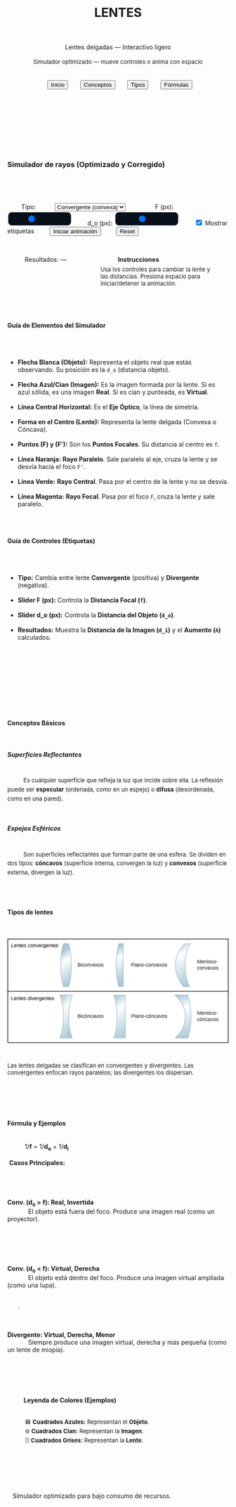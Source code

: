 <!doctype html>
<html lang="es">
<head>
  <meta charset="utf-8" />
  <meta name="viewport" content="width=device-width,initial-scale=1" />
  <title>Lentes delgadas — Interactivo ligero</title>
  <link href="https://fonts.googleapis.com/css2?family=Inter:wght@300;600&family=Press+Start+2P&display=swap" rel="stylesheet">
  <style>
    /* --- FONDO CAMBIADO A NEGRO --- */
    :root{--bg:#000000;--panel:#0f1216;--muted:#9aa6b2;--accent:#66f;--accent2:#6ff;--glass:rgba(255,255,255,0.03)}
    *{box-sizing:border-box}
    body{margin:0;font-family:Inter,system-ui,Arial;background:var(--bg);color:#eaf2ff}
    header{padding:18px 24px;border-bottom:1px solid rgba(255,255,255,0.03);display:flex;gap:16px;align-items:center}
    .logo{width:64px;height:64px;border-radius:10px;background:linear-gradient(135deg,#07122a,#001);display:flex;align-items:center;justify-content:center}
    .logo h1{font-family:'Press Start 2P',monospace;color:var(--accent);font-size:12px;margin:0}
    .title{font-size:18px;margin:0}
    nav{display:flex;gap:12px;margin-left:auto}
    nav button{background:transparent;border:1px solid var(--glass);padding:8px 10px;border-radius:8px;color:var(--muted);cursor:pointer}
    .wrap{max-width:1100px;margin:18px auto;padding:18px;display:grid;grid-template-columns:1fr 360px;gap:18px}
    .panel{background:linear-gradient(180deg, rgba(255,255,255,0.01), transparent);padding:14px;border-radius:12px;border:1px solid var(--glass)}
    .canvas-wrap{display:flex;flex-direction:column;gap:10px}
    canvas{width:100%;height:420px;border-radius:10px;background:linear-gradient(180deg,#021026,#001);display:block}
    .controls{display:flex;gap:8px;flex-wrap:wrap;align-items:center}
    label{font-size:13px;color:var(--muted)}
    select,input[type=range]{appearance:none;padding:6px;border-radius:8px;border:1px solid rgba(255,255,255,0.03);background:#08101a;color:var(--muted)}
    button.primary{background:linear-gradient(90deg,var(--accent),var(--accent2));border:0;color:#001;padding:8px 12px;border-radius:8px;cursor:pointer}
    .aside{display:flex;flex-direction:column;gap:12px}
    .thumb{height:180px;border-radius:10px;overflow:hidden;border:1px solid rgba(255,255,255,0.03);background:#071022}
    .thumb img{width:100%;height:100%;object-fit:cover}
    
    /* --- CSS para Pixel Art --- */
    .pixel-grid{display:grid;grid-template-columns:repeat(12,12px);grid-auto-rows:12px;gap:2px;padding:8px;background:#020217;border-radius:6px; margin-bottom: 5px; width: fit-content;}
    .px{width:12px;height:12px;border-radius:2px;opacity:.08}
    .px.on{opacity:1}
    .px.obj{background:var(--accent);box-shadow:0 0 6px rgba(102,102,255,0.35)}
    .px.img{background:var(--accent2);box-shadow:0 0 6px rgba(102,255,255,0.35)}
    .px.lens{background:#556;box-shadow:0 0 4px rgba(85,85,102,0.35)}

    /* --- CSS para Fórmulas --- */
    #formulas { background: #08101a; border: 1px solid var(--accent); }
    .formula-display{
      background:rgba(0,0,0,0.25);
      padding:16px;
      border-radius:8px;
      font-family:monospace;
      font-size:18px;
      text-align:center;
      color:#eaf2ff;
      margin-bottom:16px;
    }
    .formula-display strong{ color: var(--accent2); font-size: 20px; }
    
    .example-grid {
      margin-bottom: 16px; 
    }
    .example-grid p {
      margin: 0;
      font-size: 13px;
      color: var(--muted);
      line-height: 1.4;
    }

    /* --- CSS para Guía del Simulador --- */
    #explicacionSimulador {
        padding: 16px 20px;
    }
    .guia-subtitulo {
        font-size: 16px;
        color: var(--accent2);
        margin-top: 16px;
        margin-bottom: 10px;
        border-bottom: 1px solid var(--glass);
        padding-bottom: 6px;
    }
    .guia-lista {
        font-size: 13px;
        color: var(--muted);
        line-height: 1.6;
        padding-left: 20px;
    }
    .guia-lista li { margin-bottom: 8px; }
    .guia-lista code, .guia-lista strong {
        color: #eaf2ff; 
        font-weight: 600;
    }
    .rayo-naranja { color: rgba(255, 200, 80, 0.95); }
    .rayo-verde { color: rgba(80, 255, 200, 0.95); }
    .rayo-magenta { color: rgba(255, 100, 255, 0.95); }

    /* --- CSS PARA LA NUEVA SECCIÓN DE CONCEPTOS --- */
    #conceptos .concepto-titulo {
        font-size: 15px;
        color: var(--accent2); /* Color cian para subtítulos */
        margin-top: 16px;
        margin-bottom: 8px;
        font-weight: 600;
        border-bottom: 1px solid var(--glass);
        padding-bottom: 4px;
    }
    #conceptos p {
        font-size: 13px;
        color: var(--muted);
        line-height: 1.6;
        margin: 0 0 12px 0;
    }
    #conceptos p:last-of-type {
        margin-bottom: 0;
    }
    /* --- FIN DE CSS PARA CONCEPTOS --- */


    footer{text-align:center;color:var(--muted);margin-top:12px}
    @media (max-width:1040px){.wrap{grid-template-columns:1fr}canvas{height:300px}}
  </style>
</head>
<body>
  <header>
    <div class="logo"><h1>LENTES</h1></div>
    <div>
      <div class="title">Lentes delgadas — Interactivo ligero</div>
      <div style="font-size:13px;color:var(--muted)">Simulador optimizado — mueve controles o anima con espacio</div>
    </div>
    <nav>
      <button id="btnIntro">Inicio</button>
            <button id="btnConceptos">Conceptos</button>
      <button id="btnTipos">Tipos</button>
      <button id="btnForm">Fórmulas</button>
    </nav>
  </header>

  <main class="wrap">
    <section class="panel canvas-wrap" aria-labelledby="sim-title">
      <h3 id="sim-title">Simulador de rayos (Optimizado y Corregido)</h3>
      <canvas id="scene" width="900" height="420" aria-label="Simulador de lentes"></canvas>

      <div class="controls">
        <label>Tipo:
          <select id="lensType">
            <option value="convergent">Convergente (convexa)</option>
            <option value="divergent">Divergente (cóncava)</option>
          </select>
        </label>
        <label>F (px): <input id="fRange" type="range" min="60" max="300" value="140"></label>
        <label>d_o (px): <input id="doRange" type="range" min="60" max="700" value="320"></label>
        <label><input id="showLabels" type="checkbox" checked> Mostrar etiquetas</label>
        <button id="toggleAnim" class="primary">Iniciar animación</button>
        <button id="resetBtn">Reset</button>
      </div>

      <div style="display:flex;gap:12px;flex-wrap:wrap;margin-top:8px">
        <div style="flex:1" class="panel" id="infoPanel">Resultados: <span id="resText">—</span></div>
        <div style="width:260px" class="panel">
          <strong>Instrucciones</strong>
          <p style="color:var(--muted);font-size:13px;margin:6px 0 0">Usa los controles para cambiar la lente y las distancias. Presiona espacio para iniciar/detener la animación.</p>
        </div>
      </div>

      <div class="panel" id="explicacionSimulador">
        <h4 class="guia-subtitulo" style="margin-top: 0;">Guía de Elementos del Simulador</h4>
        <ul class="guia-lista">
          <li><strong>Flecha Blanca (Objeto):</strong> Representa el objeto real que estás observando. Su posición es la <code>d_o</code> (distancia objeto).</li>
          <li><strong>Flecha Azul/Cian (Imagen):</strong> Es la imagen formada por la lente. Si es azul sólida, es una imagen <strong>Real</strong>. Si es cian y punteada, es <strong>Virtual</strong>.</li>
          <li><strong>Línea Central Horizontal:</strong> Es el <strong>Eje Óptico</strong>, la línea de simetría.</li>
          <li><strong>Forma en el Centro (Lente):</strong> Representa la lente delgada (Convexa o Cóncava).</li>
          <li><strong>Puntos (F) y (F'):</strong> Son los <strong>Puntos Focales</strong>. Su distancia al centro es <code>f</code>.</li>
          <li class="rayo-naranja"><strong>Línea Naranja:</strong> <strong>Rayo Paralelo</strong>. Sale paralelo al eje, cruza la lente y se desvía hacia el foco <code>F'</code>.</li>
          <li class="rayo-verde"><strong>Línea Verde:</strong> <strong>Rayo Central</strong>. Pasa por el centro de la lente y no se desvía.</li>
          <li class="rayo-magenta"><strong>Línea Magenta:</strong> <strong>Rayo Focal</strong>. Pasa por el foco <code>F</code>, cruza la lente y sale paralelo.</li>
        </ul>

        <h4 class="guia-subtitulo">Guía de Controles (Etiquetas)</h4>
        <ul class="guia-lista">
          <li><strong>Tipo:</strong> Cambia entre lente <strong>Convergente</strong> (positiva) y <strong>Divergente</strong> (negativa).</li>
          <li><strong>Slider F (px):</strong> Controla la <strong>Distancia Focal (<code>f</code>)</strong>.</li>
          <li><strong>Slider d_o (px):</strong> Controla la <strong>Distancia del Objeto (<code>d_o</code>)</strong>.</li>
          <li><strong>Resultados:</strong> Muestra la <strong>Distancia de la Imagen (<code>d_i</code>)</strong> y el <strong>Aumento (<code>A</code>)</strong> calculados.</li>
        </ul>
      </div>

    </section>

    <aside class="aside">
            <div class="panel" id="conceptos">
        <h4>Conceptos Básicos</h4>
        <h5 class="concepto-titulo">Superficies Reflectantes</h5>
        <p>
          Es cualquier superficie que refleja la luz que incide sobre ella. La reflexión puede ser <strong>especular</strong> (ordenada, como en un espejo) o <strong>difusa</strong> (desordenada, como en una pared).
        </p>
        <h5 class="concepto-titulo">Espejos Esféricos</h5>
        <p>
          Son superficies reflectantes que forman parte de una esfera. Se dividen en dos tipos: <strong>cóncavos</strong> (superficie interna, convergen la luz) y <strong>convexos</strong> (superficie externa, divergen la luz).
        </p>
      </div>
            <div class="panel" id="tipos">
        <h4>Tipos de lentes</h4>
        <div class="thumb">
          <img src="a4af1a2d54ac35da1c982f0b8ca390506bfeb7c8.webp" alt="Tipos de lentes">
        </div>
        <p style="color:var(--muted);font-size:13px;margin:6px 0 0">Las lentes delgadas se clasifican en convergentes y divergentes. Las convergentes enfocan rayos paralelos; las divergentes los dispersan.</p>
      </div>

      <div class="panel" id="formulas">
        <h4>Fórmula y Ejemplos</h4>
        
        <div class="formula-display">
          1/<strong>f</strong> = 1/<strong>d<sub>o</sub></strong> + 1/<strong>d<sub>i</sub></strong>
        </div>
        
        <strong style="font-size: 14px; color: var(--muted); margin-left: 4px; display: block; margin-bottom: 8px;">Casos Principales:</strong>
        
        <div class="example-grid">
          <div class="pixel-grid" id="pixelEx1"></div>
          <p><strong>Conv. (d<sub>o</sub> > f): Real, Invertida</strong><br>
            El objeto está fuera del foco. Produce una imagen real (como un proyector).</p>
        </div>
        
        <div class="example-grid">
          <div class="pixel-grid" id="pixelEx2"></div>
          <p><strong>Conv. (d<sub>o</sub> < f): Virtual, Derecha</strong><br>
            El objeto está dentro del foco. Produce una imagen virtual ampliada (como una lupa).</p>
        </div>
      .
        <div class="example-grid">
          <div class="pixel-grid" id="pixelEx3"></div>
          <p><strong>Divergente: Virtual, Derecha, Menor</strong><br>
            Siempre produce una imagen virtual, derecha y más pequeña (como un lente de miopía).</p>
        </div>

        <strong style="font-size: 14px; color: var(--muted); margin-left: 4px; display: block; margin-top: 20px; border-top: 1px solid var(--glass); padding-top: 16px;">
          Leyenda de Colores (Ejemplos)
        </strong>
        <p style="font-size: 13px; color: var(--muted); margin: 10px 0 0 4px; line-height: 1.6;">
          🟦 <strong>Cuadrados Azules:</strong> Representan el <strong>Objeto</strong>.<br>
          🌐 <strong>Cuadrados Cian:</strong> Representan la <strong>Imagen</strong>.<br>
          🗄️ <strong>Cuadrados Grises:</strong> Representan la <strong>Lente</strong>.
        </p>
        </div>
    </aside>
  </main>

  <footer style="padding:12px">Simulador optimizado para bajo consumo de recursos.</footer>

  <script>
    // --- Construcción pixel-art para ejemplos ---
    (function(){
      const ex1_arr = [0,0,1,0,0,3,0,0,0,2,0,0,0,0,1,0,0,3,0,0,0,2,0,0,0,0,1,0,0,3,0,0,0,0,0,0,0,0,0,0,0,3,0,0,0,2,0,0,0,0,0,0,0,3,0,0,0,2,0,0];
      const ex2_arr = [0,2,2,0,1,0,3,0,0,0,0,0,0,2,2,0,1,0,3,0,0,0,0,0,0,2,2,0,1,0,3,0,0,0,0,0,0,2,2,0,0,0,3,0,0,0,0,0,0,2,2,0,0,0,3,0,0,0,0,0];
s     const ex3_arr = [0,0,1,0,0,3,0,3,0,0,0,0,0,0,1,0,2,0,3,0,0,0,0,0,0,0,1,0,2,0,3,0,0,0,0,0,0,0,1,0,0,3,0,3,0,0,0,0,0,0,0,0,0,0,0,0,0,0,0,0];

      function build(id,arr){
        const el=document.getElementById(id);
        arr.forEach(v=>{
          const d=document.createElement('div');
          d.className='px';
          if(v === 1) d.classList.add('obj');
          if(v === 2) d.classList.add('img');
          if(v === 3) d.classList.add('lens');
          if(v > 0) d.classList.add('on');
          el.appendChild(d);
        });
      }
      build('pixelEx1', ex1_arr);
      build('pixelEx2', ex2_arr);
      build('pixelEx3', ex3_arr);
    })();

    // --- Simulador ligero (OPTIMIZADO Y CORREGIDO) ---
s   const canvas=document.getElementById('scene');
    const ctx=canvas.getContext('2d');
    
    function debounce(func, wait) {
      let timeout;
      return function(...args) {
        const context = this;
        clearTimeout(timeout);
        timeout = setTimeout(() => func.apply(context, args), wait);
      };
    }

    function fitCanvas(){
      const dpr=window.devicePixelRatio||1;
      canvas.width=canvas.clientWidth*dpr;
      canvas.height=canvas.clientHeight*dpr;
      ctx.setTransform(dpr,0,0,dpr,0,0);
      lastState = {}; 
    }   
    window.addEventListener('resize', debounce(fitCanvas, 100));

    const lensType=document.getElementById('lensType');
    const fRange=document.getElementById('fRange');
    const doRange=document.getElementById('doRange');
    const resText=document.getElementById('resText');
    const showLabels=document.getElementById('showLabels');
    const toggleAnim=document.getElementById('toggleAnim');
    const resetBtn=document.getElementById('resetBtn');

    let anim = false;
    let animT = 0;
    let lastState = {}; 

    function clear(){ ctx.clearRect(0,0,canvas.width,canvas.height); }
    function computeDi(f, d_o){ const denom=(1/f - 1/d_o); if(Math.abs(denom)<1e-6) return Infinity; return 1/denom; }

    function drawLens(x,type){
      ctx.save();
      ctx.translate(x, canvas.clientHeight/2);
      ctx.fillStyle = 'rgba(120, 200, 255, 0.08)';
      ctx.strokeStyle = 'rgba(120, 200, 255, 0.4)';
      ctx.lineWidth = 1.5;
      ctx.beginPath();
      if(type==='convergent'){
        ctx.moveTo(0, -100); ctx.quadraticCurveTo(30, 0, 0, 100); ctx.quadraticCurveTo(-30, 0, 0, -100);
      } else {
        ctx.moveTo(10, -100); ctx.quadraticCurveTo(-20, 0, 10, 100); ctx.moveTo(-10, -100); ctx.quadraticCurveTo(20, 0, -10, 100); ctx.lineTo(10, 100);
      }
      ctx.fill(); ctx.stroke(); ctx.restore();
    }
    
    function drawRay(p1, p2, isVirtual) {
        ctx.beginPath(); ctx.moveTo(p1.x, p1.y);
        ctx.setLineDash(isVirtual ? [4, 4] : []);
        ctx.lineTo(p2.x, p2.y); ctx.stroke();
    }

    function draw(state){
      clear();
      const cw=canvas.clientWidth, ch=canvas.clientHeight;
      const lensX=cw/2; const axisY = ch/2;
      const { type, f: fRaw, d_o, labels } = state;
      const signedF = (type==='convergent')? fRaw : -fRaw;
      const d_i = computeDi(signedF, d_o);
      
      ctx.strokeStyle='rgba(255,255,255,0.06)'; ctx.lineWidth=1; ctx.setLineDash([]);
      ctx.beginPath(); ctx.moveTo(0,axisY); ctx.lineTo(cw,axisY); ctx.stroke();
      drawLens(lensX,type);
      
      const objX = lensX - d_o; const objH = 60; const objTop = axisY - objH;
      ctx.strokeStyle='white'; ctx.lineWidth=2; ctx.setLineDash([]);
      ctx.beginPath(); ctx.moveTo(objX,axisY); ctx.lineTo(objX,objTop); ctx.stroke();
      ctx.beginPath(); ctx.moveTo(objX-6,objTop+6); ctx.lineTo(objX,objTop); ctx.lineTo(objX+6,objTop+6); ctx.fillStyle='white'; ctx.fill();
      if(labels){ ctx.fillStyle='rgba(255,255,255,0.8)'; ctx.font='13px Inter'; ctx.fillText('Objeto (o)', objX - 15, objTop-8); }

      const f1x = lensX - signedF; const f2x = lensX + signedF;
      if(labels){
          ctx.fillStyle = 'rgba(255, 100, 100, 0.8)'; ctx.font = '12px Inter';
          ctx.fillText('F', f1x - 5, axisY + 18); ctx.fillText("F'", f2x - 5, axisY + 18);
      }

      ctx.lineWidth=1.6;
      const objP = {x: objX, y: objTop}; 

      ctx.strokeStyle='rgba(255, 200, 80, 0.95)';
      const p1_lens = {x: lensX, y: objTop};
  f   const slope1 = (axisY - objTop) / (f2x - lensX);
      const p1_end = {x: cw, y: objTop + slope1 * (cw - lensX)};
      drawRay(objP, p1_lens, false); drawRay(p1_lens, p1_end, false);
      if (type === 'divergent') { drawRay(p1_lens, {x: f2x, y: axisY}, true); }

      ctx.strokeStyle='rgba(80, 255, 200, 0.95)';
      const slope2 = (objTop - axisY) / (objX - lensX);
      const p2_end = {x: cw, y: axisY + slope2 * (cw - lensX)};
      const p2_start = {x: 0, y: axisY + slope2 * (0 - lensX)};
      drawRay(objP, p2_end, false); drawRay(objP, p2_start, true);

s     ctx.strokeStyle='rgba(255, 100, 255, 0.95)';
      const slope3 = (objTop - axisY) / (objX - f1x);
      const p3_lens = {x: lensX, y: axisY + slope3 * (lensX - f1x)};
      const p3_end = {x: cw, y: p3_lens.y};
      drawRay(objP, p3_lens, false); drawRay(p3_lens, p3_end, false);
      if (type === 'convergent' && (objX - f1x) !== 0) { drawRay(objP, {x: f1x, y: axisY}, true); }

      if(isFinite(d_i)){
        const imgX = lensX + d_i; const A = -d_i/d_o; const imgTop = axisY - (objH * A); const isVirtual = d_i < 0;
        ctx.strokeStyle = isVirtual ? 'rgba(120,200,255,0.5)' : 'rgba(120,200,255,0.95)';
        ctx.fillStyle = isVirtual ? 'rgba(120,200,255,0.5)' : 'rgba(120,200,255,0.95)';
        ctx.lineWidth=2;
        drawRay({x: imgX, y: axisY}, {x: imgX, y: imgTop}, isVirtual);
        ctx.setLineDash([]); ctx.beginPath();
        const arrowDir = (A > 0) ? 6 : -6;
        ctx.moveTo(imgX - 6, imgTop + arrowDir); ctx.lineTo(imgX, imgTop); ctx.lineTo(imgX + 6, imgTop + arrowDir);
        ctx.fill();
        if(labels) ctx.fillText('Imagen (i)', imgX + 8, imgTop + (A > 0 ? -6 : 6) );
        resText.textContent = `d_i = ${d_i.toFixed(1)} px — ${isVirtual? 'virtual' : 'real'} · A=${A.toFixed(2)}`;
      } else {
        resText.textContent = 'd_i → ∞ (imagen en el infinito)';
    g }
    }

    function getCurrentState() {
        return {
            type: lensType.value,
            f: parseFloat(fRange.value),
            d_o: parseFloat(doRange.value),
            labels: showLabels.checked
        };
    }
    
    function renderLoop(){
      if(anim){
s       animT += 0.008; 
        const base = 380; const range = 320;
        doRange.value = base + Math.sin(animT) * range;
      }
      
      const newState = getCurrentState();
      
      if (newState.type !== lastState.type ||
          newState.f !== lastState.f ||
s         newState.d_o !== lastState.d_o ||
          newState.labels !== lastState.labels)
      {
          draw(newState);
          lastState = newState; 
      }
      
      requestAnimationFrame(renderLoop); 
    }

    lensType.addEventListener('change', () => { lastState = {}; });
    showLabels.addEventListener('change', () => { lastState = {}; });

    toggleAnim.addEventListener('click', ()=>{
      anim = !anim;
      toggleAnim.textContent = anim? 'Parar animación' : 'Iniciar animación';
description: <ctrl46>This can be used to update existing items in an existing list.<ctrl46>,parameters:{properties:{list_id:{description:<ctrl46>The id of list which contains the item to be updated.<ctrl46>,nullable:true,type:<ctrl46>STRING<ctrl46>},list_item_id:{description:<ctrl46>The id of list item to be updated.<ctrl46>,nullable:true,type:<ctrl46>STRING<ctrl46>},provider:{enum:[<ctrl46>keep<ctrl46>,<ctrl46>other<ctrl46>],nullable:true,type:<ctrl46>STRING<ctrl46>},search_term:{description:<ctrl46>The name of the list or keywords to search for the list.<ctrl46>,nullable:true,type:<ctrl46>STRING<ctrl46>},updated_element:{description:<ctrl46>The new value of the updated element.<ctrl46>,nullable:true,type:<ctrl46>STRING<ctrl46>}},propertyOrdering:[<ctrl46>search_term<ctrl46>,<ctrl46>list_id<ctrl46>,<ctrl46>list_item_id<ctrl46>,<ctrl46>updated_element<ctrl46>,<ctrl46>provider<ctrl46>],type:<ctrl46>OBJECT<ctrl46>},response:{description:<ctrl46>A container that can store a list.<ctrl46>,properties:{list_id:{description:<ctrl46>Id assigned to a list by the backend.<ctrl46>,nullable:true,type:<ctrl46>STRING<ctrl46>},list_items:{description:<ctrl46>Array of items in the list.<ctrl46>,items:{type:<ctrl46>STRING<ctrl46>},nullable:true,type:<ctrl46>ARRAY<ctrl46>},list_name:{description:<ctrl46>Name of the list.<ctrl46>,nullable:true,type:<ctrl46>STRING<ctrl46>},pushback_response:{description:<ctrl46>A container that can store an action card and a punt reason<ctrl46>,properties:{message:{nullable:true,type:<ctrl46>STRING<ctrl46>}},propertyOrdering:[<ctrl46>message<ctrl46>],title:<ctrl46>#/components/schemas/PushbackResponse<ctrl46>,type:<ctrl46>OBJECT<ctrl46>}},propertyOrdering:[<ctrl46>list_id<ctrl46>,<ctrl46>list_items<ctrl46>,<ctrl46>list_name<ctrl46>,<ctrl46>pushback_response<ctrl46>],title:<ctrl46>#/components/schemas/ListResult<ctrl46>,type:<ctrl46>OBJECT<ctrl46>}}
